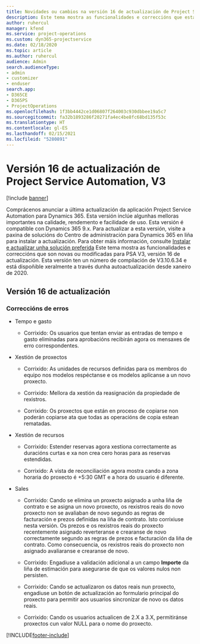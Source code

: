 ```yaml
---
title: Novidades ou cambios na versión 16 de actualización de Project Service Automation, V3
description: Este tema mostra as funcionalidades e correccións que están dispoñibles la versión 16 de actualización de Project Service Automation, V3.
author: ruhercul
manager: kfend
ms.service: project-operations
ms.custom: dyn365-projectservice
ms.date: 02/18/2020
ms.topic: article
ms.author: ruhercul
audience: Admin
search.audienceType:
- admin
- customizer
- enduser
search.app:
- D365CE
- D365PS
- ProjectOperations
ms.openlocfilehash: 1f3bb4442ce1d06807f264003c930dbbee19a5c7
ms.sourcegitcommit: fa32b1893286f20271fa4ec4be8fc68bd135f53c
ms.translationtype: HT
ms.contentlocale: gl-ES
ms.lasthandoff: 02/15/2021
ms.locfileid: "5280891"
---
```

# <a name="project-service-automation-update-release-16-v3"></a>Versión 16 de actualización de Project Service Automation, V3

[!include [banner](../includes/psa-now-project-operations.md)]

Comprácenos anunciar a última actualización da aplicación Project Service Automation para Dynamics 365. Esta versión inclúe algunhas melloras importantes na calidade, rendemento e facilidade de uso.  Esta versión é compatible con Dynamics 365 9.x. Para actualizar a esta versión, visite a paxina de solucións do Centro de administración para Dynamics 365 en liña para instalar a actualización. Para obter máis información, consulte [Instalar e actualizar unha solución preferida](https://docs.microsoft.com/dynamics365/project-service/upgrade-psa-home-page)
Este tema mostra as funcionalidades e correccións que son novas ou modificadas para PSA V3, versión 16 de actualización. Esta versión ten un número de compilación de V3.10.6.34 e está dispoñible xeralmente a través dunha autoactualización desde xaneiro de 2020.


## <a name="update-release-16"></a>Versión 16 de actualización

### <a name="bug-fixes"></a>Correccións de erros

-   Tempo e gasto

    -   Corrixido: Os usuarios que tentan enviar as entradas de tempo e gasto eliminadas para aprobacións recibirán agora os mensaxes de erro correspondentes.

-   Xestión de proxectos

    -   Corrixido: As unidades de recursos definidas para os membros do equipo nos modelos respéctanse e os modelos aplícanse a un novo proxecto.

    -   Corrixido: Mellora da xestión da reasignación da propiedade de rexistros.

    -   Corrixido: Os proxectos que están en proceso de copiarse non poderán copiarse ata que todas as operacións de copia estean rematadas.

-   Xestión de recursos

    -   Corrixido: Estender reservas agora xestiona correctamente as duracións curtas e xa non crea cero horas para as reservas estendidas.

    -   Corrixido: A vista de reconciliación agora mostra cando a zona horaria do proxecto é +5:30 GMT e a hora do usuario é diferente.

-   Sales

    -   Corrixido: Cando se elimina un proxecto asignado a unha liña de contrato e se asigna un novo proxecto, os rexistros reais do novo proxecto non se avaliaban de novo segundo as regras de facturación e prezos definidas na liña de contrato. Isto corrixiuse nesta versión. Os prezos e os rexistros reais do proxecto recentemente asignado reverteranse e crearanse de novo correctamente segundo as regras de prezos e facturación da liña de contrato. Como consecuencia, os rexistros reais do proxecto non asignado avaliaranse e crearanse de novo.

    -   Corrixido: Engadiuse a validación adicional a un campo **Importe** da liña de estimación para asegurarse de que os valores nulos non persisten.

    -   Corrixido: Cando se actualizaron os datos reais nun proxecto, engadiuse un botón de actualización ao formulario principal do proxecto para permitir aos usuarios sincronizar de novo os datos reais.

    -   Corrixido: Cando os usuarios actualicen de 2.X a 3.X, permitiránse proxectos cun valor NULL para o nome do proxecto.



[!INCLUDE[footer-include](../includes/footer-banner.md)]